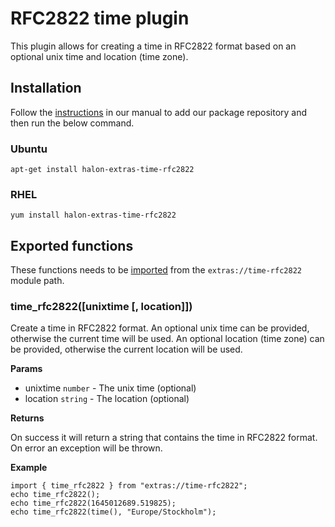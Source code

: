 # RFC2822 time plugin

This plugin allows for creating a time in RFC2822 format based on an optional unix time and location (time zone).

## Installation

Follow the [instructions](https://docs.halon.io/manual/comp_install.html#installation) in our manual to add our package repository and then run the below command.

### Ubuntu

```
apt-get install halon-extras-time-rfc2822
```

### RHEL

```
yum install halon-extras-time-rfc2822
```

## Exported functions

These functions needs to be [imported](https://docs.halon.io/hsl/structures.html#import) from the `extras://time-rfc2822` module path.

### time_rfc2822([unixtime [, location]])

Create a time in RFC2822 format. An optional unix time can be provided, otherwise the current time will be used. An optional location (time zone) can be provided, otherwise the current location will be used.

**Params**

- unixtime `number` - The unix time (optional)
- location `string` - The location (optional)

**Returns**

On success it will return a string that contains the time in RFC2822 format. On error an exception will be thrown.

**Example**

```
import { time_rfc2822 } from "extras://time-rfc2822";
echo time_rfc2822();
echo time_rfc2822(1645012689.519825);
echo time_rfc2822(time(), "Europe/Stockholm");
```